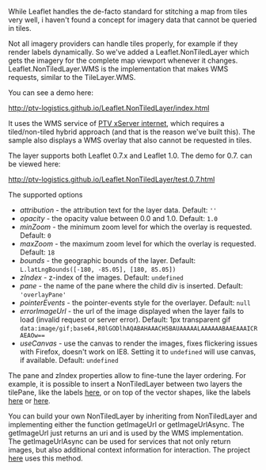 While Leaflet handles the de-facto standard for stitching a map from tiles very well, 
i haven't found a concept for imagery data that cannot be queried in tiles.

Not all imagery providers can handle tiles properly, for example if they render labels dynamically.
So we've added a Leaflet.NonTiledLayer which gets the imagery for the complete map viewport whenever it changes.
Leaflet.NonTiledLayer.WMS is the implementation that makes WMS requests, similar to the TileLayer.WMS.

You can see a demo here:

http://ptv-logistics.github.io/Leaflet.NonTiledLayer/index.html

It uses the WMS service of [PTV xServer internet](http://xserver.ptvgroup.com/en-uk/cookbook/home/), which requires a tiled/non-tiled hybrid approach (and that is the reason we've built this).
The sample also displays a WMS overlay that also cannot be requested in tiles.

The layer supports both Leaflet 0.7.x and Leaflet 1.0. The demo for 0.7. can be viewed here:

http://ptv-logistics.github.io/Leaflet.NonTiledLayer/test.0.7.html

The supported options

* *attribution* - the attribution text for the layer data. Default: ```''```
* *opacity* - the opacity value between 0.0 and 1.0. Default: ```1.0```
* *minZoom* - the minimum zoom level for which the overlay is requested. Default: ```0```
* *maxZoom* - the maximum zoom level for which the overlay is requested. Default: ```18```
* *bounds* - the geographic bounds of the layer. Default: ```L.latLngBounds([-180, -85.05], [180, 85.05])```
* *zIndex* - z-index of the images. Default: ```undefined```
* *pane* - the name of the pane where the child div is inserted. Default: ```'overlayPane'``` 
* *pointerEvents* - the pointer-events style for the overlayer. Default: ```null```
* *errorImageUrl* - the url of the image displayed when the layer fails to load (invalid request or server error). Default: 1px transparent gif ```data:image/gif;base64,R0lGODlhAQABAHAAACH5BAUAAAAALAAAAAABAAEAAAICRAEAOw==```
* *useCanvas* - use the canvas to render the images, fixes flickering issues with Firefox, doesn't work on IE8. Setting it to ```undefined``` will use canvas, if available. Default: ```undefined``` 

The pane and zIndex properties allow to fine-tune the layer ordering. For example, it is possible to insert a NonTiledLayer between two layers the tilePane, like the labels [here](http://80.146.239.139/SpatialTutorial/05-SymbolScaling.html), or on top of the vector shapes, like the labels [here](http://ptv-logistics.github.io/fl-labs/) or [here](https://api-eu-test.cloud.ptvgroup.com/CodeSampleBrowser/index.jsp#samples/data-rendering-geoJson/view).

You can build your own NonTiledLayer by inheriting from NonTiledLayer and implementing either the function getImageUrl or getImageUrlAsync. The getImageUrl just returns an uri and is used by the WMS implementation. The getImageUrlAsync can be used for services that not only return images, but also additional context information for interaction. The project [here](https://github.com/ptv-logistics/Leaflet.PtvLayer) uses this method.
